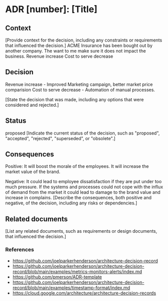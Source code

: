 # ADR [number]: [Title]

## Context

[Provide context for the decision, including any constraints or requirements that influenced the decision.]
ACME Insurance has been bought out by another company. The want to me make sure it does not impact the business.
Revenue increase
Cost to serve decrease

## Decision
Revenue increase - Improved Marketing campaign, better market price comparision
Cost to serve decrease - Automation of manual processes.

[State the decision that was made, including any options that were considered and rejected.]


## Status
proposed
[Indicate the current status of the decision, such as "proposed", "accepted", "rejected", "superseded", or "obsolete".]

## Consequences
Positive:
It will boost the morale of the employees.
It will increase the market value of the brand.

Negative:
It could lead to employee dissatisfaction if they are put under too much pressure.
If the systems and processes could not cope with the influx of demand from the market it could lead to damage to the brand value and increase in complains.
[Describe the consequences, both positive and negative, of the decision, including any risks or dependencies.]

## Related documents

[List any related documents, such as requirements or design documents, that influenced the decision.]

### References
- https://github.com/joelparkerhenderson/architecture-decision-record
- https://github.com/joelparkerhenderson/architecture-decision-record/blob/main/examples/metrics-monitors-alerts/index.md
- https://github.com/pmerson/ADR-template
- https://github.com/joelparkerhenderson/architecture-decision-record/blob/main/examples/timestamp-format/index.md
- https://cloud.google.com/architecture/architecture-decision-records

